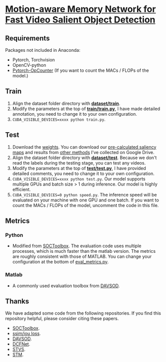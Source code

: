 
# [Motion-aware Memory Network for Fast Video Salient Object Detection]()

## Requirements
Packages not included in Anaconda:
* Pytorch, Torchvision
* OpenCV-python
* [Pytorch-OpCounter](https://github.com/Lyken17/pytorch-OpCounter) (If you want to count the MACs / FLOPs of the model.)
## Train
1. Align the dataset folder directory with **[dataset/train](dataset/train)**.
2. Modify the parameters at the top of **[train/train.py](train/train.py)**, I have made detailed annotation, you need to change it to your own configuration.
3. ```CUDA_VISIBLE_DEVICES=xxxx python train.py```.

## Test
1. Download the [weights](https://drive.google.com/file/d/11QKyj0INLx6xWs-8c_1BdC3SSxG7kHTa/view?usp=sharing). You can download our [pre-calculated saliency maps](https://drive.google.com/file/d/1T2uoPS0PBWeWD8n4b0BWVhc_4soYM_Nm/view?usp=sharing) and results from [other methods](https://drive.google.com/drive/folders/1CdSj0IR9-Rvnj-7zeUnYv05ii4jZ6UGj?usp=sharing) I've collected on Google Drive.
2. Align the dataset folder directory with **[dataset/test](dataset/test)**. Because we don't read the labels during the testing stage, you can test any videos.
3. Modify the parameters at the top of **[test/test.py](test/test.py)**, I have provided detailed comments, you need to change it to your own configuration.
4. ```CUDA_VISIBLE_DEVICES=xxxx python test.py```. Our model supports multiple GPUs and batch size > 1 during inference. Our model is highly efficient.
5. ```CUDA_VISIBLE_DEVICES=0 python speed.py```. The inference speed will be evaluated on your machine with one GPU and one batch. If you want to count the MACs / FLOPs of the model, uncomment the code in this file.
## Metrics
### Python
- Modified from [SOCToolbox](https://github.com/mczhuge/SOCToolbox/tree/main/codes). The evaluation code uses multiple processes, which is much faster than the matlab version. The metrics are roughly consistent with those of MATLAB. You can change your configuration at the bottom of [eval_metrics.py](metrics/python(fast)/eval_metrics.py).
### Matlab
- A commonly used evaluation toolbox from [DAVSOD](https://github.com/DengPingFan/DAVSOD).
## Thanks
We have adapted some code from the following repositories. If you find this repository helpful, please consider citing these papers.
* [SOCToolbox](https://github.com/mczhuge/SOCToolbox).
* [ssim/iou loss](https://github.com/xuebinqin/BASNet).
* [DAVSOD](https://github.com/DengPingFan/DAVSOD).
* [DCFNet](https://github.com/Roudgers/DCFNet).
* [STVS](https://github.com/guotaowang/STVS).
* [STM](https://github.com/seoungwugoh/STM).



